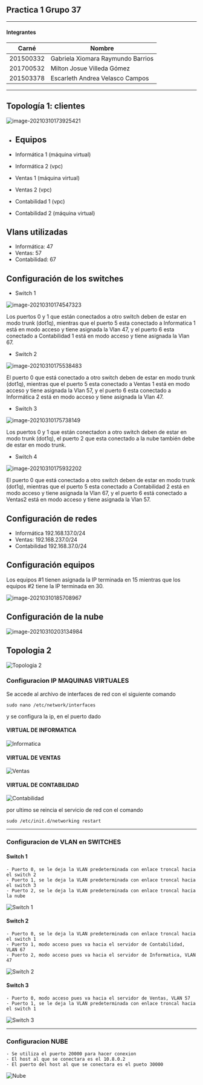 ## Practica 1 Grupo 37

***
#### Integrantes
|   Carné   |               Nombre              |
| --------- | --------------------------------- |
| 201500332 | Gabriela Xiomara Raymundo Barrios |
| 201700532 | Milton Josue Villeda Gómez        |
| 201503378 | Escarleth Andrea Velasco Campos   |

***

## Topología 1: clientes

![image-20210310173925421](C:\Users\milto\AppData\Roaming\Typora\typora-user-images\image-20210310173925421.png)

- ## Equipos

- Informática 1 (máquina virtual)

- Informática 2 (vpc)

- Ventas 1 (máquina virtual)

- Ventas 2 (vpc)

- Contabilidad 1 (vpc)

- Contabilidad 2 (máquina virtual)

## Vlans utilizadas 

- Informática: 47
- Ventas: 57
- Contabilidad: 67

## Configuración de los switches

- Switch 1

![image-20210310174547323](C:\Users\milto\AppData\Roaming\Typora\typora-user-images\image-20210310174547323.png)

Los puertos 0 y 1 que están conectados a otro switch deben de estar en modo trunk (dot1q), mientras que el puerto 5 esta conectado a Informatica 1 está en modo acceso y tiene asignada la Vlan 47, y el puerto 6 esta conectado a Contabilidad 1 está en modo acceso y tiene asignada la Vlan 67.

- Switch 2

![image-20210310175538483](C:\Users\milto\AppData\Roaming\Typora\typora-user-images\image-20210310175538483.png)

El puerto 0 que está conectado a otro switch deben de estar en modo trunk (dot1q), mientras que el puerto 5 esta conectado a Ventas 1 está en modo acceso y tiene asignada la Vlan 57, y el puerto 6 esta conectado a Informática 2 está en modo acceso y tiene asignada la Vlan 47.

- Switch 3

![image-20210310175738149](C:\Users\milto\AppData\Roaming\Typora\typora-user-images\image-20210310175738149.png)

Los puertos 0 y 1 que están conectadon a otro switch deben de estar en modo trunk (dot1q), el puerto 2 que esta conectado a la nube también debe de estar en modo trunk.

- Switch 4

![image-20210310175932202](C:\Users\milto\AppData\Roaming\Typora\typora-user-images\image-20210310175932202.png)

El puerto 0 que está conectado a otro switch deben de estar en modo trunk (dot1q), mientras que el puerto 5 esta conectado a Contabilidad 2 está en modo acceso y tiene asignada la Vlan 67, y el puerto 6 está conectado a Ventas2 está en modo acceso y tiene asignada la Vlan 57.

## Configuración de redes

- Informática 192.168.137.0/24
- Ventas: 192.168.237.0/24
- Contabilidad 192.168.37.0/24

## Configuración equipos

Los equipos #1 tienen asignada la IP terminada en 15 mientras que los equipos #2 tiene la IP terminada en 30.

![image-20210310185708967](C:\Users\milto\AppData\Roaming\Typora\typora-user-images\image-20210310185708967.png)

## Configuración de la nube

![image-20210310203134984](C:\Users\milto\AppData\Roaming\Typora\typora-user-images\image-20210310203134984.png)

## Topologia 2 

![Topologia 2](config_GNS3/Topo2.png "Topologia 2")

### Configuracion IP MAQUINAS VIRTUALES
Se accede al archivo de interfaces de red con el siguiente comando

    sudo nano /etc/network/interfaces

y se configura la ip, en el puerto dado 

#### VIRTUAL DE INFORMATICA
![Informatica](Virtuales/T2_IPinfo.png "Informatica")

#### VIRTUAL DE VENTAS
![Ventas](Virtuales/T2_IPventas.png "Ventas")

#### VIRTUAL DE CONTABILIDAD
![Contabilidad](Virtuales/T2_IPconta.png "Contabilidad")

por ultimo se reincia el servicio de red con el comando

    sudo /etc/init.d/networking restart

***

### Configuracion de VLAN en SWITCHES

#### Switch 1
    - Puerto 0, se le deja la VLAN predeterminada con enlace troncal hacia el switch 2
    - Puerto 1, se le deja la VLAN predeterminada con enlace troncal hacia el switch 3
    - Puerto 2, se le deja la VLAN predeterminada con enlace troncal hacia la nube

![Switch 1](config_GNS3/T2_S1.png "Switch 1")

#### Switch 2
    - Puerto 0, se le deja la VLAN predeterminada con enlace troncal hacia el switch 1
    - Puerto 1, modo acceso pues va hacia el servidor de Contabilidad, VLAN 67
    - Puerto 2, modo acceso pues va hacia el servidor de Informatica, VLAN 47

![Switch 2](config_GNS3/T2_S2.png "Switch 2")

#### Switch 3
    - Puerto 0, modo acceso pues va hacia el servidor de Ventas, VLAN 57
    - Puerto 1, se le deja la VLAN predeterminada con enlace troncal hacia el switch 1

![Switch 3](config_GNS3/T2_S3.png "Switch 3")

***

### Configuracion NUBE

    - Se utiliza el puerto 20000 para hacer conexion
    - El host al que se conectara es el 10.8.0.2
    - El puerto del host al que se conectara es el pueto 30000

![Nube](config_GNS3/T2_nube.png "Nube")
